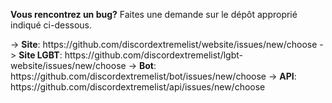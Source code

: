 **Vous rencontrez un bug?** Faites une demande sur le dépôt approprié indiqué ci-dessous.

-> **Site**: https\://github.com/discordextremelist/website/issues/new/choose -> **Site LGBT**: https\://github.com/discordextremelist/lgbt-website/issues/new/choose -> **Bot**: https\://github.com/discordextremelist/bot/issues/new/choose -> **API**: https\://github.com/discordextremelist/api/issues/new/choose
